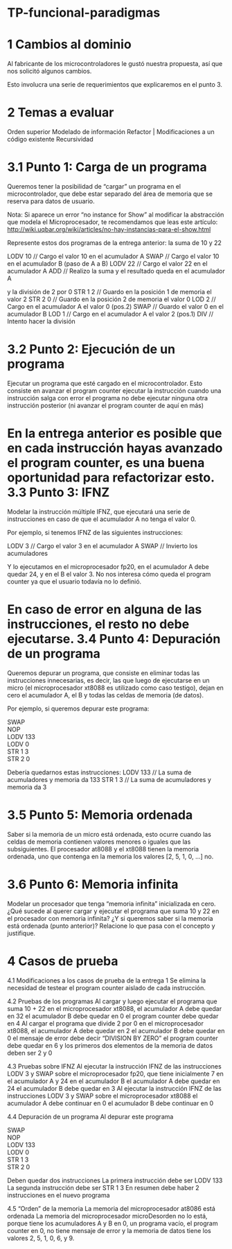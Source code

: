 # TP-funcional-paradigmas

1 Cambios al dominio
==================================
Al fabricante de los microcontroladores le gustó nuestra propuesta, así que nos solicitó algunos cambios.

Esto involucra una serie de requerimientos que explicaremos en el punto 3.

2 Temas a evaluar
==================================
Orden superior
Modelado de información
Refactor | Modificaciones a un código existente
Recursividad

3.1 Punto 1: Carga de un programa
==================================
Queremos tener la posibilidad de “cargar” un programa en el microcontrolador, que debe estar separado del área de memoria que se reserva para datos de usuario. 

Nota: Si aparece un error “no instance for Show” al modificar la abstracción que modela el Microprocesador, te recomendamos que leas este artículo: http://wiki.uqbar.org/wiki/articles/no-hay-instancias-para-el-show.html

Represente estos dos programas de la entrega anterior:
la suma de 10 y 22

LODV 10   // Cargo el valor 10 en el acumulador A
SWAP      // Cargo el valor 10 en el acumulador B (paso de A a B)
LODV 22   // Cargo el valor 22 en el acumulador A
ADD       // Realizo la suma y el resultado queda en el acumulador A

y la división de 2 por 0
STR  1 2  // Guardo en la posición 1 de memoria el valor 2
STR  2 0  // Guardo en la posición 2 de memoria el valor 0
LOD  2    // Cargo en el acumulador A el valor 0 (pos.2)
SWAP      // Guardo el valor 0 en el acumulador B
LOD  1    // Cargo en el acumulador A el valor 2 (pos.1)
DIV       // Intento hacer la división

3.2 Punto 2: Ejecución de un programa
==================================
Ejecutar un programa que esté cargado en el microcontrolador. Esto consiste en
avanzar el program counter
ejecutar la instrucción
cuando una instrucción salga con error el programa no debe ejecutar ninguna otra instrucción posterior (ni avanzar el program counter de aquí en más)

En la entrega anterior es posible que en cada instrucción hayas avanzado el program counter, es una buena oportunidad para refactorizar esto.
3.3 Punto 3: IFNZ
==================================
Modelar la instrucción múltiple IFNZ, que ejecutará una serie de instrucciones en caso de que el acumulador A no tenga el valor 0.

Por ejemplo, si tenemos IFNZ de las siguientes instrucciones:

LODV 3    // Cargo el valor 3 en el acumulador A
SWAP      // Invierto los acumuladores


Y lo ejecutamos en el microprocesador fp20, en el acumulador A debe quedar 24, y en el B el valor 3. No nos interesa cómo queda el program counter ya que el usuario todavía no lo definió.

En caso de error en alguna de las instrucciones, el resto no debe ejecutarse.
3.4 Punto 4: Depuración de un programa
==================================
Queremos depurar un programa, que consiste en eliminar todas las instrucciones innecesarias, es decir, las que luego de ejecutarse en un micro (el microprocesador xt8088  es utilizado como caso testigo), dejan en cero el acumulador A, el B y todas las celdas de memoria (de datos).

Por ejemplo, si queremos depurar este programa:

SWAP      
NOP      
LODV 133    
LODV 0    
STR 1 3    
STR 2 0    

Debería quedarnos estas instrucciones:
LODV 133   // La suma de acumuladores y memoria da 133 
STR 1 3    // La suma de acumuladores y memoria da 3

3.5 Punto 5: Memoria ordenada
==================================
Saber si la memoria de un micro está ordenada, esto ocurre cuando las celdas de memoria contienen valores menores o iguales que las subsiguientes. El procesador at8088 y el xt8088 tienen la memoria ordenada, uno que contenga en la memoria los valores [2, 5, 1, 0, ...] no.

3.6 Punto 6: Memoria infinita
==================================
Modelar 
un procesador que tenga “memoria infinita” inicializada en cero. 
¿Qué sucede al querer cargar y ejecutar el programa que suma 10 y 22 en el procesador con memoria infinita?
¿Y si queremos saber si la memoria está ordenada (punto anterior)?
Relacione lo que pasa con el concepto y justifique.

4 Casos de prueba
==================================
4.1 Modificaciones a los casos de prueba de la entrega 1
Se elimina la necesidad de testear el program counter aislado de cada instrucción.

4.2 Pruebas de los programas
Al cargar y luego ejecutar el programa que suma 10 + 22 en el microprocesador xt8088, 
el acumulador A debe quedar en 32
el acumulador B debe quedar en 0
el program counter debe quedar en 4
Al cargar el programa que divide 2 por 0 en el microprocesador xt8088,
el acumulador A debe quedar en 2
el acumulador B debe quedar en 0
el mensaje de error debe decir “DIVISION BY ZERO”
el program counter debe quedar en 6
y los primeros dos elementos de la memoria de datos deben ser 2 y 0


4.3 Pruebas sobre IFNZ
Al ejecutar la instrucción IFNZ de las instrucciones LODV 3 y SWAP sobre el microprocesador fp20, que tiene inicialmente 7 en el acumulador A y 24 en el acumulador B
el acumulador A debe quedar en 24
el acumulador B debe quedar en 3
Al ejecutar la instrucción IFNZ de las instrucciones LODV 3 y SWAP sobre el microprocesador xt8088
el acumulador A debe continuar en 0
el acumulador B debe continuar en 0

4.4 Depuración de un programa
Al depurar este programa

SWAP      
NOP      
LODV 133    
LODV 0    
STR 1 3    
STR 2 0    

Deben quedar dos instrucciones
La primera instrucción debe ser LODV 133
La segunda instrucción debe ser STR 1 3
En resumen debe haber 2 instrucciones en el nuevo programa

4.5 “Orden” de la memoria
La memoria del microprocesador at8086 está ordenada
La memoria del microprocesador microDesorden no lo está, porque tiene los acumuladores A y B en 0, un programa vacío, el program counter en 0, no tiene mensaje de error y la memoria de datos tiene los valores 2, 5, 1, 0, 6, y 9.

